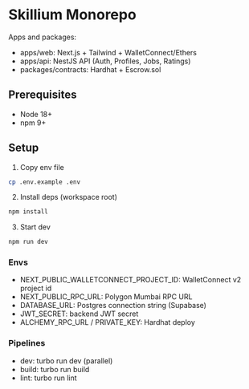 # Skillium Monorepo

Apps and packages:
- apps/web: Next.js + Tailwind + WalletConnect/Ethers
- apps/api: NestJS API (Auth, Profiles, Jobs, Ratings)
- packages/contracts: Hardhat + Escrow.sol

## Prerequisites
- Node 18+
- npm 9+

## Setup
1. Copy env file
```bash
cp .env.example .env
```

2. Install deps (workspace root)
```bash
npm install
```

3. Start dev
```bash
npm run dev
```

### Envs
- NEXT_PUBLIC_WALLETCONNECT_PROJECT_ID: WalletConnect v2 project id
- NEXT_PUBLIC_RPC_URL: Polygon Mumbai RPC URL
- DATABASE_URL: Postgres connection string (Supabase)
- JWT_SECRET: backend JWT secret
- ALCHEMY_RPC_URL / PRIVATE_KEY: Hardhat deploy

### Pipelines
- dev: turbo run dev (parallel)
- build: turbo run build
- lint: turbo run lint
